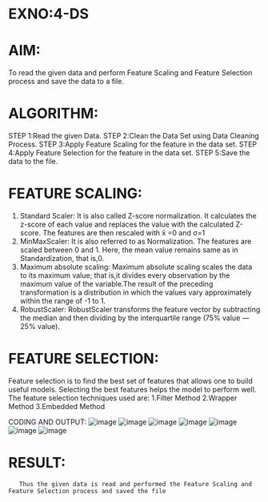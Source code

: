 # EXNO:4-DS
# AIM:
To read the given data and perform Feature Scaling and Feature Selection process and save the
data to a file.

# ALGORITHM:
STEP 1:Read the given Data.
STEP 2:Clean the Data Set using Data Cleaning Process.
STEP 3:Apply Feature Scaling for the feature in the data set.
STEP 4:Apply Feature Selection for the feature in the data set.
STEP 5:Save the data to the file.

# FEATURE SCALING:
1. Standard Scaler: It is also called Z-score normalization. It calculates the z-score of each value and replaces the value with the calculated Z-score. The features are then rescaled with x̄ =0 and σ=1
2. MinMaxScaler: It is also referred to as Normalization. The features are scaled between 0 and 1. Here, the mean value remains same as in Standardization, that is,0.
3. Maximum absolute scaling: Maximum absolute scaling scales the data to its maximum value; that is,it divides every observation by the maximum value of the variable.The result of the preceding transformation is a distribution in which the values vary approximately within the range of -1 to 1.
4. RobustScaler: RobustScaler transforms the feature vector by subtracting the median and then dividing by the interquartile range (75% value — 25% value).

# FEATURE SELECTION:
Feature selection is to find the best set of features that allows one to build useful models. Selecting the best features helps the model to perform well.
The feature selection techniques used are:
1.Filter Method
2.Wrapper Method
3.Embedded Method

CODING AND OUTPUT:
       ![image](https://github.com/user-attachments/assets/16c21948-5678-4751-b1c3-d0956602a4a8)
       ![image](https://github.com/user-attachments/assets/a019a85c-4489-481e-ba02-f99f75706b01)
       ![image](https://github.com/user-attachments/assets/5dcb18ce-0ca8-4fd8-9d18-e2a52593dc7d)
       ![image](https://github.com/user-attachments/assets/25b753fd-a029-4655-a3ed-c0ec7ca11db5)
       ![image](https://github.com/user-attachments/assets/cc994823-cbd0-44e4-b841-5fe6e242e3d9)
       ![image](https://github.com/user-attachments/assets/f58cd2f0-f0a2-40e2-a51d-57a6678bb27e)
       ![image](https://github.com/user-attachments/assets/1c64292c-1e84-4a21-b9e5-a6b9c2c10a84)

# RESULT:
       Thus the given data is read and performed the Feature Scaling and Feature Selection process and saved the file
